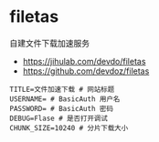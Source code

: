 # filetas

自建文件下载加速服务

- https://jihulab.com/devdo/filetas
- https://github.com/devdoz/filetas

```
TITLE=文件加速下载 # 网站标题
USERNAME= # BasicAuth 用户名
PASSWORD= # BasicAuth 密码
DEBUG=Flase # 是否打开调试
CHUNK_SIZE=10240 # 分片下载大小
```
